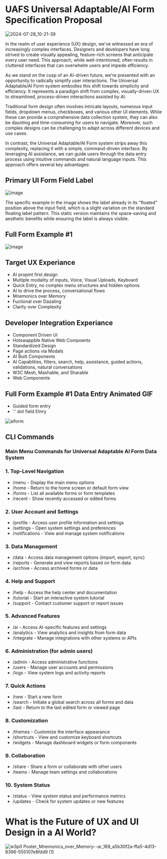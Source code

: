 # UAFS Universal Adaptable/AI Form Specification Proposal  
![2024-07-28_10-21-39](https://github.com/user-attachments/assets/09834607-9e11-486f-baf3-3f696a6904ea)

In the realm of user experience (UX) design, we've witnessed an era of increasingly complex interfaces. Designers and developers have long strived to create visually appealing, feature-rich screens that anticipate every user need. This approach, while well-intentioned, often results in cluttered interfaces that can overwhelm users and impede efficiency.

As we stand on the cusp of an AI-driven future, we're presented with an opportunity to radically simplify user interactions. The Universal Adaptable/AI Form system embodies this shift towards simplicity and efficiency. It represents a paradigm shift from complex, visually-driven UX to streamlined, process-driven interactions assisted by AI.

Traditional form design often involves intricate layouts, numerous input fields, dropdown menus, checkboxes, and various other UI elements. While these can provide a comprehensive data collection system, they can also be daunting and time-consuming for users to navigate. Moreover, such complex designs can be challenging to adapt across different devices and use cases.

In contrast, the Universal Adaptable/AI Form system strips away this complexity, replacing it with a simple, command-driven interface. By leveraging AI assistance, we can guide users through the data entry process using intuitive commands and natural language inputs. This approach offers several key advantages:

## Primary UI Form Field Label

![image](https://github.com/user-attachments/assets/f9936698-d52e-4310-8659-1258a6fe0a7b)

The specific example in the image shows the label already in its "floated" position above the input field, which is a slight variation on the standard floating label pattern. This static version maintains the space-saving and aesthetic benefits while ensuring the label is always visible. 

## Full Form Example #1
![image](https://github.com/user-attachments/assets/89c6d6f0-bf45-41e9-9cfc-6473b9545282) 


## Target UX Experiance 
- AI propmt first design 
- Multiple modality of inputs, Voice, Visual Uploads, Keyboard 
- Quick Entry, no complex menu structures and hidden options 
- AI to drive the process, conversational flows 
- Mnemonics over Memory 
- Fuctional over Dazaling 
- Clarity over Complexity 

## Developer Integration Experiance
- Component Driven UI
- Hotswappble Native Web Compoents
- Standardized Design
- Page actions via Modals
- AI Built Components
- AI Capablities, filters, search, help, assistance, guided actions, validations, natural conversations
- W3C Mesh, Mashable, and Sharable
- Web Components

## Full Form Example #1 Data Entry Animated GIF 
- Guided form entry
- '.' dot field Etnry 

![aiform](https://github.com/user-attachments/assets/284c2c33-70b4-455c-9a08-0b614ffec082)

## CLI Commands
### Main Menu Commands for Universal Adaptable AI Form Data System

### 1. Top-Level Navigation

- /menu - Display the main menu options  
- /home - Return to the home screen or default form view  
- /forms - List all available forms or form templates  
- /recent - Show recently accessed or edited forms  

### 2. User Account and Settings

- /profile - Access user profile information and settings  
- /settings - Open system settings and preferences  
- /notifications - View and manage system notifications

### 3. Data Management

- /data - Access data management options (import, export, sync)  
- /reports  - Generate and view reports based on form data  
- /archive - Access archived forms or data  

### 4. Help and Support

- /help - Access the help center and documentation
-  /tutorial - Start an interactive system tutorial
- /support - Contact customer support or report issues  

### 5. Advanced Features

- /ai - Access AI-specific features and settings  
- /analytics - View analytics and insights from form data  
- /integrate - Manage integrations with other systems or APIs  

### 6. Administration (for admin users)

- /admin - Access administrative functions  
-  /users - Manage user accounts and permissions  
-  /logs - View system logs and activity reports 

### 7. Quick Actions

- /new - Start a new form
-  /search - Initiate a global search across all forms and data
-  /last - Return to the last edited form or viewed page

### 8. Customization

-  /themes - Customize the interface appearance
-  /shortcuts - View and customize keyboard shortcuts
-  /widgets - Manage dashboard widgets or form components

### 9. Collaboration

- /share - Share a form or collaborate with other users
-  /teams - Manage team settings and collaborations

### 10. System Status

- /status - View system status and performance metrics
-  /updates - Check for system updates or new features

# What is the Future of UX and UI Design in a AI World?
![w3p0 _Poster_Mnemonics_over_Memory_--ar_169_a5b30f2a-ffa5-4d13-8396-555107e8fdd9 (1)](https://github.com/user-attachments/assets/9a58bb1f-8aff-43d0-b291-04f11b63bb6d)
 
